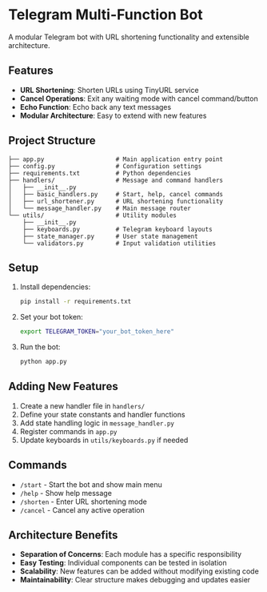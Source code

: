 # Telegram Multi-Function Bot

A modular Telegram bot with URL shortening functionality and extensible architecture.

## Features

- **URL Shortening**: Shorten URLs using TinyURL service
- **Cancel Operations**: Exit any waiting mode with cancel command/button
- **Echo Function**: Echo back any text messages
- **Modular Architecture**: Easy to extend with new features

## Project Structure

```
├── app.py                    # Main application entry point
├── config.py                 # Configuration settings
├── requirements.txt          # Python dependencies
├── handlers/                 # Message and command handlers
│   ├── __init__.py
│   ├── basic_handlers.py     # Start, help, cancel commands
│   ├── url_shortener.py      # URL shortening functionality
│   └── message_handler.py    # Main message router
└── utils/                    # Utility modules
    ├── __init__.py
    ├── keyboards.py          # Telegram keyboard layouts
    ├── state_manager.py      # User state management
    └── validators.py         # Input validation utilities
```

## Setup

1. Install dependencies:
   ```bash
   pip install -r requirements.txt
   ```

2. Set your bot token:
   ```bash
   export TELEGRAM_TOKEN="your_bot_token_here"
   ```

3. Run the bot:
   ```bash
   python app.py
   ```

## Adding New Features

1. Create a new handler file in `handlers/`
2. Define your state constants and handler functions
3. Add state handling logic in `message_handler.py`
4. Register commands in `app.py`
5. Update keyboards in `utils/keyboards.py` if needed

## Commands

- `/start` - Start the bot and show main menu
- `/help` - Show help message
- `/shorten` - Enter URL shortening mode
- `/cancel` - Cancel any active operation

## Architecture Benefits

- **Separation of Concerns**: Each module has a specific responsibility
- **Easy Testing**: Individual components can be tested in isolation
- **Scalability**: New features can be added without modifying existing code
- **Maintainability**: Clear structure makes debugging and updates easier